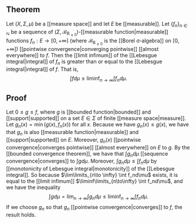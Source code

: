 ## Theorem
Let $(X,\Sigma, \mu)$ be a [[measure space]] and let $E$ be [[measurable]]. Let $\{f_n\}_{n\in\mathbb N}$ be a sequence of $(\Sigma, \mathcal B_{\mathbb R_{\geq 0}})$-[[measurable function|measurable]] functions  $f_n:E\to [0,+\infty]$ (where $\mathcal B_{\mathbb R_{\geq 0}}$ is the [[Borel σ-algebra]] on $[0,+\infty]$) [[pointwise convergence|converging pointwise]] [[almost everywhere]] to $f$. Then the [[limit infimum]] of the [[Lebesgue integral|integral]] of $f_n$ is greater than or equal to the [[Lebesgue integral|integral]] of $f$. That is, $$\int f d\mu \leq \liminf_{n\to\infty} \int f_n d\mu.$$
## Proof
Let $0 \leq g \leq f$, where $g$ is [[bounded function|bounded]] and [[support|supported]] on a set $E \in \Sigma$ of finite [[measure space|measure]]. Let $g_n(x) = \min (g(x), f_n(x))$ for all $x$. Because we have $g_n(x) \leq g(x)$, we have that $g_n$ is also [[measurable function|measurable]] and [[support|supported]] on $E$. Moreover, $g_n(x)$ [[pointwise convergence|converges pointwise]] [[almost everywhere]] on $E$ to $g$. By the [[bounded convergence theorem]], we have that $\int g_nd\mu$ [[sequence convergence|converges]] to $\int gd\mu$. Moreover, $\int g_nd\mu \leq \int f_nd\mu$ by [[monotonicity of Lebesgue integral|monotonicity]] of the [[Lebesgue integral]]. So because $\lim\limits_{n\to \infty} \int f_nd\mu$ exists, it is equal to the [[limit infimum]] $\liminf\limits_{n\to\infty} \int f_nd\mu$, and we have the inequality $$\int gd\mu = \lim_{n\to\infty} \int g_nd\mu \leq \liminf_{n\to\infty} \int f_nd\mu.$$ If we choose $g_n$ so that $g_n$ [[pointwise convergence|converges]] to $f$, the result holds.